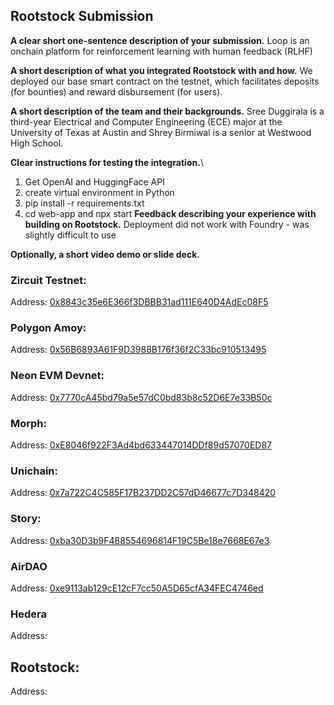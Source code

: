## Rootstock Submission
**A clear short one-sentence description of your submission.**
Loop is an onchain platform for reinforcement learning with human feedback (RLHF)

**A short description of what you integrated Rootstock with and how.**
We deployed our base smart contract on the testnet, which facilitates deposits (for bounties) and reward disbursement (for users).

**A short description of the team and their backgrounds.**
Sree Duggirala is a third-year Electrical and Computer Engineering (ECE) major at the University of Texas at Austin and Shrey Birmiwal is a senior at Westwood High School.

**Clear instructions for testing the integration.**\
1. Get OpenAI and HuggingFace API
2. create virtual environment in Python
3. pip install -r requirements.txt
4. cd web-app and npx start
**Feedback describing your experience with building on Rootstock.**
Deployment did not work with Foundry - was slightly difficult to use

**Optionally, a short video demo or slide deck.**




### Zircuit Testnet:

Address: [0x8843c35e6E366f3DBBB31ad111E640D4AdEc08F5](https://)

### Polygon Amoy:

Address: [0x56B6893A61F9D3988B176f36f2C33bc910513495](https://)

### Neon EVM Devnet:

Address: [0x7770cA45bd79a5e57dC0bd83b8c52D6E7e33B50c](https://)

### Morph:

Address: [0xE8046f922F3Ad4bd633447014DDf89d57070ED87](https://)

### Unichain:

Address: [0x7a722C4C585F17B237DD2C57dD46677c7D348420](https://)

### Story:

Address: [0xba30D3b9F488554696814F19C5Be18e7668E67e3](https://)

### AirDAO
Address: [0xe9113ab129cE12cF7cc50A5D65cfA34FEC4746ed]()

### Hedera
Address: []()

## Rootstock:

Address: [](https://)
